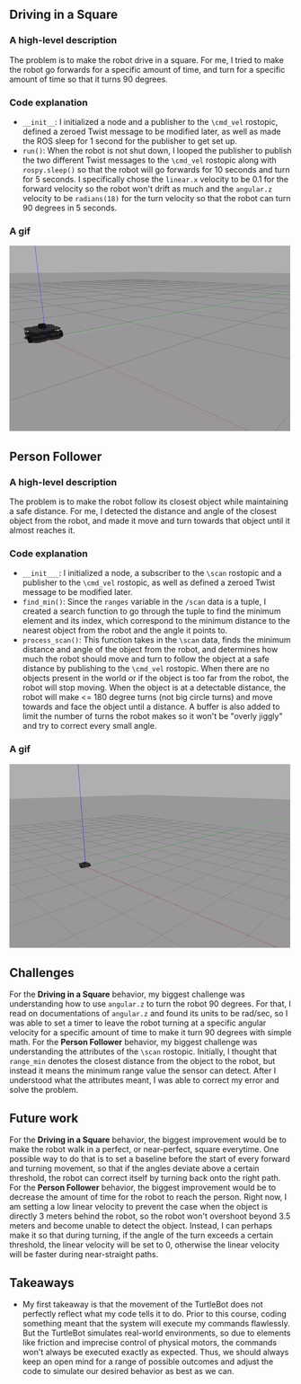 ## Driving in a Square
### A high-level description
The problem is to make the robot drive in a square. For me, I tried to make the robot go forwards for a specific amount of time, and turn for a specific amount of time so that it turns 90 degrees.
### Code explanation
* `__init__`: I initialized a node and a publisher to the `\cmd_vel` rostopic, defined a zeroed Twist message to be modified later, as well as made the ROS sleep for 1 second for the publisher to get set up. 
* `run()`: When the robot is not shut down, I looped the publisher to publish the two different Twist messages to the `\cmd_vel` rostopic along with `rospy.sleep()` so that the robot will go forwards for 10 seconds and turn for 5 seconds. I specifically chose the `linear.x` velocity to be 0.1 for the forward velocity so the robot won't drift as much and the `angular.z` velocity to be `radians(18)` for the turn velocity so that the robot can turn 90 degrees in 5 seconds. 
### A gif
![drive_square_demo.gif](gifs/drive_square_demo.gif)

## Person Follower
### A high-level description
The problem is to make the robot follow its closest object while maintaining a safe distance. For me, I detected the distance and angle of the closest object from the robot, and made it move and turn towards that object until it almost reaches it.
### Code explanation
* `__init___`: I initialized a node, a subscriber to the `\scan` rostopic and a publisher to the `\cmd_vel` rostopic, as well as defined a zeroed Twist message to be modified later.
* `find_min()`: Since the `ranges` variable in the `/scan` data is a tuple, I created a search function to go through the tuple to find the minimum element and its index, which correspond to the minimum distance to the nearest object from the robot and the angle it points to.
* `process_scan()`: This function takes in the `\scan` data, finds the minimum distance and angle of the object from the robot, and determines how much the robot should move and turn to follow the object at a safe distance by publishing to the `\cmd_vel` rostopic. When there are no objects present in the world or if the object is too far from the robot, the robot will stop moving. When the object is at a detectable distance, the robot will make <= 180 degree turns (not big circle turns) and move towards and face the object until a distance. A buffer is also added to limit the number of turns the robot makes so it won't be "overly jiggly" and try to correct every small angle. 
### A gif
![person_follower_demo.gif](gifs/person_follower_demo.gif)

## Challenges
For the **Driving in a Square** behavior, my biggest challenge was understanding how to use `angular.z` to turn the robot 90 degrees. For that, I read on documentations of `angular.z` and found its units to be rad/sec, so I was able to set a timer to leave the robot turning at a specific angular velocity for a specific amount of time to make it turn 90 degrees with simple math. For the **Person Follower** behavior, my biggest challenge was understanding the attributes of the `\scan` rostopic. Initially, I thought that `range_min` denotes the closest distance from the object to the robot, but instead it means the minimum range value the sensor can detect. After I understood what the attributes meant, I was able to correct my error and solve the problem.

## Future work
For the **Driving in a Square** behavior, the biggest improvement would be to make the robot walk in a perfect, or near-perfect, square everytime. One possible way to do that is to set a baseline before the start of every forward and turning movement, so that if the angles deviate above a certain threshold, the robot can correct itself by turning back onto the right path. For the **Person Follower** behavior, the biggest improvement would be to decrease the amount of time for the robot to reach the person. Right now, I am setting a low linear velocity to prevent the case when the object is directly 3 meters behind the robot, so the robot won't overshoot beyond 3.5 meters and become unable to detect the object. Instead, I can perhaps make it so that during turning, if the angle of the turn exceeds a certain threshold, the linear velocity will be set to 0, otherwise the linear velocity will be faster during near-straight paths.

## Takeaways
* My first takeaway is that the movement of the TurtleBot does not perfectly reflect what my code tells it to do. Prior to this course, coding something meant that the system will execute my commands flawlessly. But the TurtleBot simulates real-world environments, so due to elements like friction and imprecise control of physical motors, the commands won't always be executed exactly as expected. Thus, we should always keep an open mind for a range of possible outcomes and adjust the code to simulate our desired behavior as best as we can.
